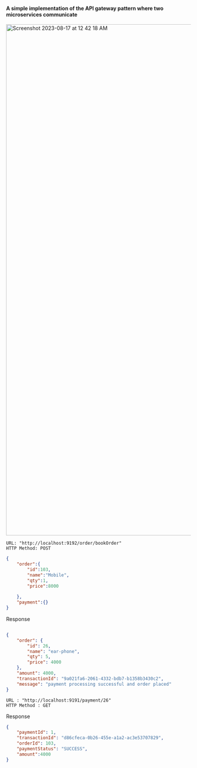 #### A simple implementation of the API gateway pattern where two microservices communicate

<img width="1392" alt="Screenshot 2023-08-17 at 12 42 18 AM" src="https://github.com/Aditya0709-alt/stegano-master/assets/77115883/865055c9-4612-4626-8379-6a349af0d58d">

```
URL: "http://localhost:9192/order/bookOrder"
HTTP Method: POST
```

```json
{
	"order":{
		"id":103,
		"name":"Mobile",
		"qty":1,
		"price":8000
		
	},
	"payment":{}
}
```

Response

```json

{
    "order": {
        "id": 26,
        "name": "ear-phone",
        "qty": 5,
        "price": 4000
    },
    "amount": 4000,
    "transactionId": "9a021fa6-2061-4332-bdb7-b1358b3430c2",
    "message": "payment processing successful and order placed"
}
```

```
URL : "http://localhost:9191/payment/26"
HTTP Method : GET
```

Response

```json
{
    "paymentId": 1,
    "transactionId": "d86cfeca-0b26-455e-a1a2-ac3e53707829",
    "orderId": 103,
    "paymentStatus": "SUCCESS",
    "amount":4000
}
```
